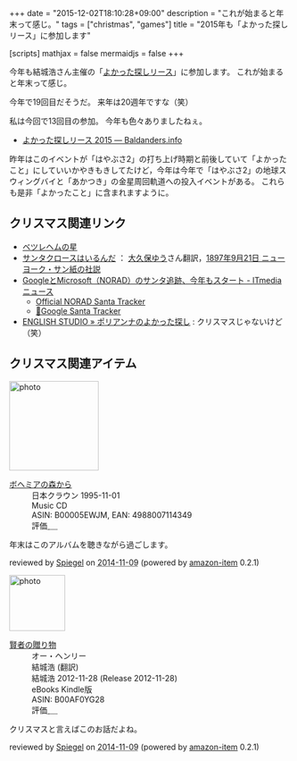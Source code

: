 +++
date = "2015-12-02T18:10:28+09:00"
description = "これが始まると年末って感じ。"
tags = ["christmas", "games"]
title = "2015年も「よかった探しリース」に参加します"

[scripts]
  mathjax = false
  mermaidjs = false
+++

今年も結城浩さん主催の「[よかった探しリース](http://www.hyuki.com/ring/)」に参加します。
これが始まると年末って感じ。

今年で19回目だそうだ。
来年は20週年ですな（笑）

私は今回で13回目の参加。
今年も色々ありましたねぇ。

- [よかった探しリース 2015 — Baldanders.info](https://baldanders.info/profile/wreath2015.shtml)

昨年はこのイベントが「はやぶさ2」の打ち上げ時期と前後していて「よかったこと」にしていいかやきもきしてたけど，今年は今年で「はやぶさ2」の地球スウィングバイと「あかつき」の金星周回軌道への投入イベントがある。
これらも是非「よかったこと」に含まれますように。

## クリスマス関連リンク

- [ベツレヘムの星](http://www.asahi-net.or.jp/~nr8c-ab/ktisrbethlehem.htm)
- [サンタクロースはいるんだ](http://www.aozora.gr.jp/cards/001237/card46346.html) ： [大久保ゆう](http://www.aozora.gr.jp/index_pages/person10.html)さん翻訳，[1897年9月21日 ニューヨーク・サン紙の社説](http://www.nysun.com/editorials/yes-virginia/68502/ "Yes, Virginia ... - The New York Sun")
- [GoogleとMicrosoft（NORAD）のサンタ追跡、今年もスタート - ITmedia ニュース](http://www.itmedia.co.jp/news/articles/1512/02/news073.html)
    - [Official NORAD Santa Tracker](http://www.noradsanta.org/)
    - [🎄Google Santa Tracker](https://santatracker.google.com/)
- [ENGLISH STUDIO » ポリアンナのよかった探し](http://www.sanctio.jp/archives/6453) : クリスマスじゃないけど（笑）

## クリスマス関連アイテム

<div class="hreview">
  <div class="photo"><a class="item url" href="https://www.amazon.co.jp/%E3%83%9C%E3%83%98%E3%83%9F%E3%82%A2%E3%81%AE%E6%A3%AE%E3%81%8B%E3%82%89-%E3%82%A4%E3%83%AB%E3%82%AB/dp/B00005EWJM?SubscriptionId=AKIAJYVUJ3DMTLAECTHA&tag=baldandersinf-22&linkCode=xm2&camp=2025&creative=165953&creativeASIN=B00005EWJM"><img src="https://images-fe.ssl-images-amazon.com/images/I/51%2Bt-3PwozL._SL160_.jpg" width="160" alt="photo"></a></div>
  <dl class="fn">
    <dt><a href="https://www.amazon.co.jp/%E3%83%9C%E3%83%98%E3%83%9F%E3%82%A2%E3%81%AE%E6%A3%AE%E3%81%8B%E3%82%89-%E3%82%A4%E3%83%AB%E3%82%AB/dp/B00005EWJM?SubscriptionId=AKIAJYVUJ3DMTLAECTHA&tag=baldandersinf-22&linkCode=xm2&camp=2025&creative=165953&creativeASIN=B00005EWJM">ボヘミアの森から</a></dt>
    <dd>日本クラウン 1995-11-01</dd>
    <dd>Music CD</dd>
    <dd>ASIN: B00005EWJM, EAN: 4988007114349</dd>
    <dd>評価<abbr class="rating fa-sm" title="5">&nbsp;<i class="fas fa-star"></i>&nbsp;<i class="fas fa-star"></i>&nbsp;<i class="fas fa-star"></i>&nbsp;<i class="fas fa-star"></i>&nbsp;<i class="fas fa-star"></i></abbr></dd>
  </dl>
  <p class="description">年末はこのアルバムを聴きながら過ごします。</p>
  <p class="powered-by" >reviewed by <a href='#maker' class='reviewer'>Spiegel</a> on <abbr class="dtreviewed" title="2014-11-09">2014-11-09</abbr> (powered by <a href="https://github.com/spiegel-im-spiegel/amazon-item" >amazon-item</a> 0.2.1)</p>
</div>

<div class="hreview">
  <div class="photo"><a class="item url" href="https://www.amazon.co.jp/%E8%B3%A2%E8%80%85%E3%81%AE%E8%B4%88%E3%82%8A%E7%89%A9-%E3%82%AA%E3%83%BC%E3%83%BB%E3%83%98%E3%83%B3%E3%83%AA%E3%83%BC-ebook/dp/B00AF0YG28?SubscriptionId=AKIAJYVUJ3DMTLAECTHA&tag=baldandersinf-22&linkCode=xm2&camp=2025&creative=165953&creativeASIN=B00AF0YG28"><img src="https://images-fe.ssl-images-amazon.com/images/I/41PD5ldEqTL._SL160_.jpg" width="100" alt="photo"></a></div>
  <dl class="fn">
    <dt><a href="https://www.amazon.co.jp/%E8%B3%A2%E8%80%85%E3%81%AE%E8%B4%88%E3%82%8A%E7%89%A9-%E3%82%AA%E3%83%BC%E3%83%BB%E3%83%98%E3%83%B3%E3%83%AA%E3%83%BC-ebook/dp/B00AF0YG28?SubscriptionId=AKIAJYVUJ3DMTLAECTHA&tag=baldandersinf-22&linkCode=xm2&camp=2025&creative=165953&creativeASIN=B00AF0YG28">賢者の贈り物</a></dt>
	<dd>オー・ヘンリー</dd>
	<dd>結城浩 (翻訳)</dd>
    <dd>結城浩 2012-11-28 (Release 2012-11-28)</dd>
    <dd>eBooks Kindle版</dd>
    <dd>ASIN: B00AF0YG28</dd>
    <dd>評価<abbr class="rating fa-sm" title="4">&nbsp;<i class="fas fa-star"></i>&nbsp;<i class="fas fa-star"></i>&nbsp;<i class="fas fa-star"></i>&nbsp;<i class="fas fa-star"></i>&nbsp;<i class="far fa-star"></i></abbr></dd>
  </dl>
  <p class="description">クリスマスと言えばこのお話だよね。</p>
  <p class="powered-by" >reviewed by <a href='#maker' class='reviewer'>Spiegel</a> on <abbr class="dtreviewed" title="2014-11-09">2014-11-09</abbr> (powered by <a href="https://github.com/spiegel-im-spiegel/amazon-item" >amazon-item</a> 0.2.1)</p>
</div>
